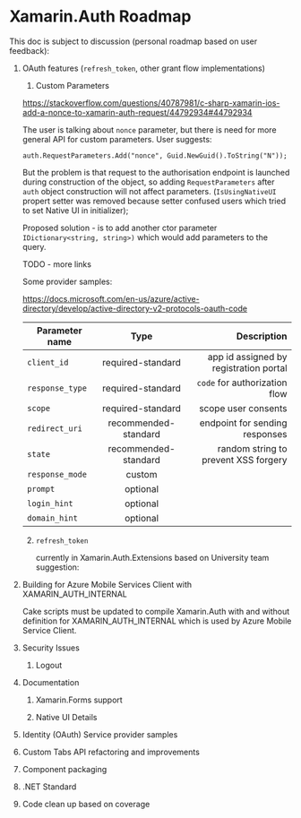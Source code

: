 # Xamarin.Auth Roadmap 

This doc is subject to discussion (personal roadmap based on user feedback):

1.	OAuth features (`refresh_token`, other grant flow implementations)

	1.	Custom Parameters		
	
	https://stackoverflow.com/questions/40787981/c-sharp-xamarin-ios-add-a-nonce-to-xamarin-auth-request/44792934#44792934

	The user is talking about `nonce` parameter, but there is need for more general API
	for custom parameters.
	User suggests:
	
	```
	auth.RequestParameters.Add("nonce", Guid.NewGuid().ToString("N"));
	```

	But the problem is that request to the authorisation endpoint is launched during
	construction of the object, so adding `RequestParameters` after `auth` object 
	construction will not affect parameters. (`IsUsingNativeUI` propert setter was removed
	because setter confused users which tried to set Native UI in initializer);
	
	Proposed solution - is to add another ctor parameter `IDictionary<string, string>)` 
	which would add parameters to the query.
		
	TODO -  more links
	
	Some provider samples:
	
	https://docs.microsoft.com/en-us/azure/active-directory/develop/active-directory-v2-protocols-oauth-code
	
	| Parameter name   |      Type             |  Description                           |
	|------------------|:---------------------:|---------------------------------------:|
	| `client_id`      |  required-standard    | app id assigned by registration portal |
	| `response_type`  |  required-standard    | `code` for authorization flow          |
	| `scope`          |  required-standard    | scope user consents                    |
	| `redirect_uri`   |  recommended-standard | endpoint for sending responses         |
	| `state`          |  recommended-standard | random string to prevent XSS forgery   |
	| `response_mode`  |  custom               |                                        |
	| `prompt`         |  optional             |                                        |
	| `login_hint`     |  optional             |                                        |
	| `domain_hint`    |  optional             |                                        |
	
		
	2.	`refresh_token`
	
		currently in Xamarin.Auth.Extensions based on University team suggestion:
		

2.	Building for Azure Mobile Services Client with XAMARIN_AUTH_INTERNAL

	Cake scripts must be updated to compile Xamarin.Auth with and without definition
	for XAMARIN_AUTH_INTERNAL which is used by Azure Mobile Service Client.

3.	Security Issues

	1.	Logout
	
4.	Documentation

	1.	Xamarin.Forms support 
	
	2.	Native UI Details		
	
5.	Identity (OAuth) Service provider samples

6.	Custom Tabs API refactoring and improvements	
	
7.	Component packaging		

8.	.NET Standard

9.	Code clean up based on coverage